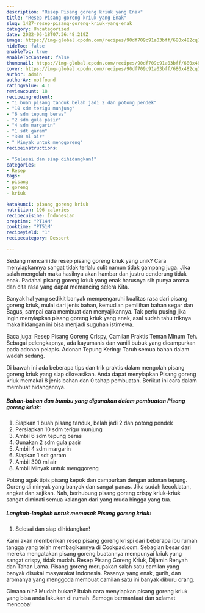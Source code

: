 ```yaml
---
description: "Resep Pisang goreng kriuk yang Enak"
title: "Resep Pisang goreng kriuk yang Enak"
slug: 1427-resep-pisang-goreng-kriuk-yang-enak
category: Uncategorized
date: 2022-06-18T07:36:48.219Z
image: https://img-global.cpcdn.com/recipes/90df709c91a03bff/680x482cq70/pisang-goreng-kriuk-foto-resep-utama.jpg
hideToc: false
enableToc: true
enableTocContent: false
thumbnail: https://img-global.cpcdn.com/recipes/90df709c91a03bff/680x482cq70/pisang-goreng-kriuk-foto-resep-utama.jpg
cover: https://img-global.cpcdn.com/recipes/90df709c91a03bff/680x482cq70/pisang-goreng-kriuk-foto-resep-utama.jpg
author: Admin
authorAv: notfound
ratingvalue: 4.1
reviewcount: 18
recipeingredient:
- "1 buah pisang tanduk belah jadi 2 dan potong pendek"
- "10 sdm terigu munjung"
- "6 sdm tepung beras"
- "2 sdm gula pasir"
- "4 sdm margarin"
- "1 sdt garam"
- "300 ml air"
- " Minyak untuk menggoreng"
recipeinstructions:

- "Selesai dan siap dihidangkan!"
categories:
- Resep
tags:
- pisang
- goreng
- kriuk

katakunci: pisang goreng kriuk 
nutrition: 196 calories
recipecuisine: Indonesian
preptime: "PT14M"
cooktime: "PT51M"
recipeyield: "1"
recipecategory: Dessert

---
```





Sedang mencari ide resep pisang goreng kriuk yang unik? Cara menyiapkannya sangat tidak terlalu sulit namun tidak gampang juga. Jika salah mengolah maka hasilnya akan hambar dan justru cenderung tidak enak. Padahal pisang goreng kriuk yang enak harusnya sih punya aroma dan cita rasa yang dapat memancing selera Kita.





Banyak hal yang sedikit banyak mempengaruhi kualitas rasa dari pisang goreng kriuk, mulai dari jenis bahan, kemudian pemilihan bahan segar dan Bagus, sampai cara membuat dan menyajikannya. Tak perlu pusing jika ingin menyiapkan pisang goreng kriuk yang enak,      asal sudah tahu triknya maka hidangan ini bisa menjadi suguhan istimewa.














Baca juga: Resep Pisang Goreng Crispy, Camilan Praktis Teman Minum Teh. Sebagai pelengkapnya, ada kayumanis dan vanili bubuk yang dicampurkan pada adonan pelapis. Adonan Tepung Kering: Taruh semua bahan dalam wadah sedang.






Di bawah ini ada beberapa tips dan trik praktis dalam mengolah pisang goreng kriuk yang siap dikreasikan. Anda dapat menyiapkan Pisang goreng kriuk memakai 8 jenis bahan dan 0 tahap pembuatan. Berikut ini cara dalam membuat hidangannya.

<!--inarticleads1-->

##### Bahan-bahan dan bumbu yang digunakan dalam pembuatan Pisang goreng kriuk:

1. Siapkan 1 buah pisang tanduk, belah jadi 2 dan potong pendek
1. Persiapkan 10 sdm terigu munjung
1. Ambil 6 sdm tepung beras
1. Gunakan 2 sdm gula pasir
1. Ambil 4 sdm margarin
1. Siapkan 1 sdt garam
1. Ambil 300 ml air
1. Ambil  Minyak untuk menggoreng


Potong agak tipis pisang kepok dan campurkan dengan adonan tepung. Goreng di minyak yang banyak dan sangat panas. Jika sudah kecoklatan, angkat dan sajikan. Nah, berhubung pisang goreng crispy kriuk-kriuk sangat diminati semua kalangan dari yang muda hingga yang tua. 

<!--inarticleads2-->

##### Langkah-langkah untuk memasak Pisang goreng kriuk:


1. Selesai dan siap dihidangkan!

Kami akan memberikan resep pisang goreng krispi dari beberapa ibu rumah tangga yang telah membagikannya di Cookpad.com. Sebagian besar dari mereka mengatakan pisang goreng buatannya mempunyai kriuk yang sangat crispy, tidak mudah. Resep Pisang Goreng Kriuk, Dijamin Renyah dan Tahan Lama. Pisang goreng merupakan salah satu camilan yang banyak disukai masyarakat Indonesia. Rasanya yang enak, gurih, dan aromanya yang menggoda membuat camilan satu ini banyak diburu orang. 

Gimana nih? Mudah bukan? Itulah cara menyiapkan pisang goreng kriuk yang bisa anda lakukan di rumah. Semoga bermanfaat dan selamat mencoba!
